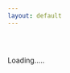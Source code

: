 ```yaml
---
layout: default
---
```

<link href="https://drive.google.com/static/doclist/client/css/4152783537-folderlandingpage.css" rel="stylesheet">
<h5></h5><br><br>
<div id="folders" class="row">Loading.....</div>

<script>
var id= urlPara("id");
if (!id)
id="1MGTIataD9rRTVA7qBUZC8Im4Sq99NCri"; 
changeDest(id);

function changeDest(id) {
var url = "https://script.google.com/macros/s/AKfycbxBlqDMbMUTyWQvWuxznbaXlZiMzVGNMHY7Vdl_lg2R17XdittE/exec?callback=loadData&id=" ;
var request = jQuery.ajax({
crossDomain: true,
url: url+id,
method: "GET",
dataType: "jsonp"
});
}

// print the returned data
function loadData(e) {
var hiddenDiv = $( '<div></div>' );
hiddenDiv.html(e.result1);
$('.inner').css('max-width','fit-content');
$('#folders')
//.html($('.flip-list-header', hiddenDiv))
.html($('.flip-entry', hiddenDiv));
$('.flip-entry').addClass("col s6 m3");
$('.flip-entry-list-icon').addClass('hide');
$('h5').html(e.result2);
}

//get url parameters
function urlPara(p){
var url_string = window.location.href;
var url = new URL(url_string);
return url.searchParams.get(p);
}
</script>
